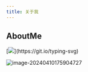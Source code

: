 ```yaml
---
title: 关于我
---
```


## AboutMe

[![](https://readme-typing-svg.herokuapp.com?font=Agbalumo&color=F7184F&center=true&vCenter=true&width=600&lines=Hi+there+👋,+I+am+CaoBaoQi.;+Welcome+to+My+Profile!;I+am+a+student+from+JinZhong+University.;My+majored+is+ComputerScienceTechnology.;I+Like+learning+new+things.;)](https://git.io/typing-svg)

![image-20240410175904727](https://2024-cbq-1311841992.cos.ap-beijing.myqcloud.com/picgo/image-20240410175904727.png)
